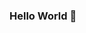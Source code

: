 ### Hello World 👋

<!--
**CauchyDOOM/CauchyDOOM** is a ✨ _special_ ✨ repository because its `README.md` (this file) appears on your GitHub profile.

